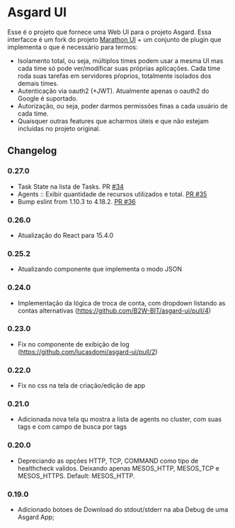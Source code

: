 # Asgard UI

Esse é o projeto que fornece uma Web UI para o projeto Asgard. Essa interfacce é um fork do projeto [Marathon UI](https://github.com/mesosphere/marathon-ui) + um conjunto de plugin
que implementa o que é necessário para termos:

* Isolamento total, ou seja, múltiplos times podem usar a mesma UI mas cada time só pode ver/modificar suas próprias aplicações. Cada time roda suas tarefas em servidores pŕoprios, totalmente isolados dos demais times.
* Autenticação via oauth2 (+JWT). Atualmente apenas o oauth2 do Google é suportado.
* Autorização, ou seja, poder darmos permissões finas a cada usuário de cada time.
* Quaisquer outras features que acharmos úteis e que não estejam incluídas no projeto original.

## Changelog


### 0.27.0
 * Task State na lista de Tasks. PR [#34](https://github.com/b2wdigital/asgard-ui/pull/34)
 * Agents :: Exibir quantidade de recursos utilizados e total. [PR #35](https://github.com/b2wdigital/asgard-ui/pull/35)
 * Bump eslint from 1.10.3 to 4.18.2. [PR #36](https://github.com/b2wdigital/asgard-ui/pull/36)

### 0.26.0
 * Atualização do React para 15.4.0

### 0.25.2
 * Atualizando componente que implementa o modo JSON

### 0.24.0
 * Implementação da lógica de troca de conta, com dropdown listando as contas alternativas (https://github.com/B2W-BIT/asgard-ui/pull/4)

### 0.23.0
 * Fix no componente de exibição de log (https://github.com/lucasdomi/asgard-ui/pull/2)

### 0.22.0
 * Fix no css na tela de criação/edição de app

### 0.21.0
 * Adicionada nova tela qu mostra a lista de agents no cluster, com suas tags e com campo de busca por tags

### 0.20.0
 * Depreciando as opções HTTP, TCP, COMMAND como tipo de healthcheck validos. Deixando apenas MESOS_HTTP, MESOS_TCP e MESOS_HTTPS. Default: MESOS_HTTP.

### 0.19.0

 * Adicionado botoes de Download do stdout/stderr na aba Debug de uma Asgard App;
